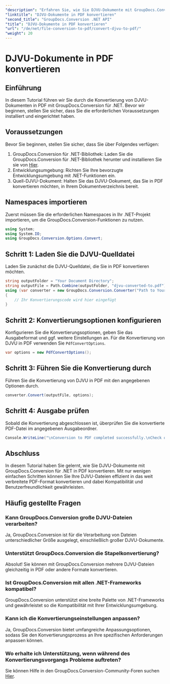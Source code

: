 ```yaml
---
"description": "Erfahren Sie, wie Sie DJVU-Dokumente mit GroupDocs.Conversion für .NET mühelos in PDF konvertieren. Vereinfachen Sie Ihre Dokumentenverwaltung."
"linktitle": "DJVU-Dokumente in PDF konvertieren"
"second_title": "GroupDocs.Conversion .NET API"
"title": "DJVU-Dokumente in PDF konvertieren"
"url": "/de/net/file-conversion-to-pdf/convert-djvu-to-pdf/"
"weight": 20
---
```


# DJVU-Dokumente in PDF konvertieren

## Einführung
In diesem Tutorial führen wir Sie durch die Konvertierung von DJVU-Dokumenten in PDF mit GroupDocs.Conversion für .NET. Bevor wir beginnen, stellen Sie sicher, dass Sie die erforderlichen Voraussetzungen installiert und eingerichtet haben.
## Voraussetzungen
Bevor Sie beginnen, stellen Sie sicher, dass Sie über Folgendes verfügen:
1. GroupDocs.Conversion für .NET-Bibliothek: Laden Sie die GroupDocs.Conversion für .NET-Bibliothek herunter und installieren Sie sie von [Hier](https://releases.groupdocs.com/conversion/net/).
2. Entwicklungsumgebung: Richten Sie Ihre bevorzugte Entwicklungsumgebung mit .NET-Funktionen ein.
3. Quell-DJVU-Dokument: Halten Sie das DJVU-Dokument, das Sie in PDF konvertieren möchten, in Ihrem Dokumentverzeichnis bereit.

## Namespaces importieren
Zuerst müssen Sie die erforderlichen Namespaces in Ihr .NET-Projekt importieren, um die GroupDocs.Conversion-Funktionen zu nutzen.
```csharp
using System;
using System.IO;
using GroupDocs.Conversion.Options.Convert;
```
## Schritt 1: Laden Sie die DJVU-Quelldatei
Laden Sie zunächst die DJVU-Quelldatei, die Sie in PDF konvertieren möchten.
```csharp
string outputFolder = "Your Document Directory";
string outputFile = Path.Combine(outputFolder, "djvu-converted-to.pdf");
using (var converter = new GroupDocs.Conversion.Converter("Path to Your DJVU File"))
{
    // Ihr Konvertierungscode wird hier eingefügt
}
```
## Schritt 2: Konvertierungsoptionen konfigurieren
Konfigurieren Sie die Konvertierungsoptionen, geben Sie das Ausgabeformat und ggf. weitere Einstellungen an. Für die Konvertierung von DJVU in PDF verwenden Sie `PdfConvertOptions`.
```csharp
var options = new PdfConvertOptions();
```
## Schritt 3: Führen Sie die Konvertierung durch
Führen Sie die Konvertierung von DJVU in PDF mit den angegebenen Optionen durch.
```csharp
converter.Convert(outputFile, options);
```
## Schritt 4: Ausgabe prüfen
Sobald die Konvertierung abgeschlossen ist, überprüfen Sie die konvertierte PDF-Datei im angegebenen Ausgabeordner.
```csharp
Console.WriteLine("\nConversion to PDF completed successfully.\nCheck output in {0}", outputFolder);
```

## Abschluss
In diesem Tutorial haben Sie gelernt, wie Sie DJVU-Dokumente mit GroupDocs.Conversion für .NET in PDF konvertieren. Mit nur wenigen einfachen Schritten können Sie Ihre DJVU-Dateien effizient in das weit verbreitete PDF-Format konvertieren und dabei Kompatibilität und Benutzerfreundlichkeit gewährleisten.
## Häufig gestellte Fragen
### Kann GroupDocs.Conversion große DJVU-Dateien verarbeiten?
Ja, GroupDocs.Conversion ist für die Verarbeitung von Dateien unterschiedlicher Größe ausgelegt, einschließlich großer DJVU-Dokumente.
### Unterstützt GroupDocs.Conversion die Stapelkonvertierung?
Absolut! Sie können mit GroupDocs.Conversion mehrere DJVU-Dateien gleichzeitig in PDF oder andere Formate konvertieren.
### Ist GroupDocs.Conversion mit allen .NET-Frameworks kompatibel?
GroupDocs.Conversion unterstützt eine breite Palette von .NET-Frameworks und gewährleistet so die Kompatibilität mit Ihrer Entwicklungsumgebung.
### Kann ich die Konvertierungseinstellungen anpassen?
Ja, GroupDocs.Conversion bietet umfangreiche Anpassungsoptionen, sodass Sie den Konvertierungsprozess an Ihre spezifischen Anforderungen anpassen können.
### Wo erhalte ich Unterstützung, wenn während des Konvertierungsvorgangs Probleme auftreten?
Sie können Hilfe in den GroupDocs.Conversion-Community-Foren suchen [Hier](https://forum.groupdocs.com/c/conversion/11).
